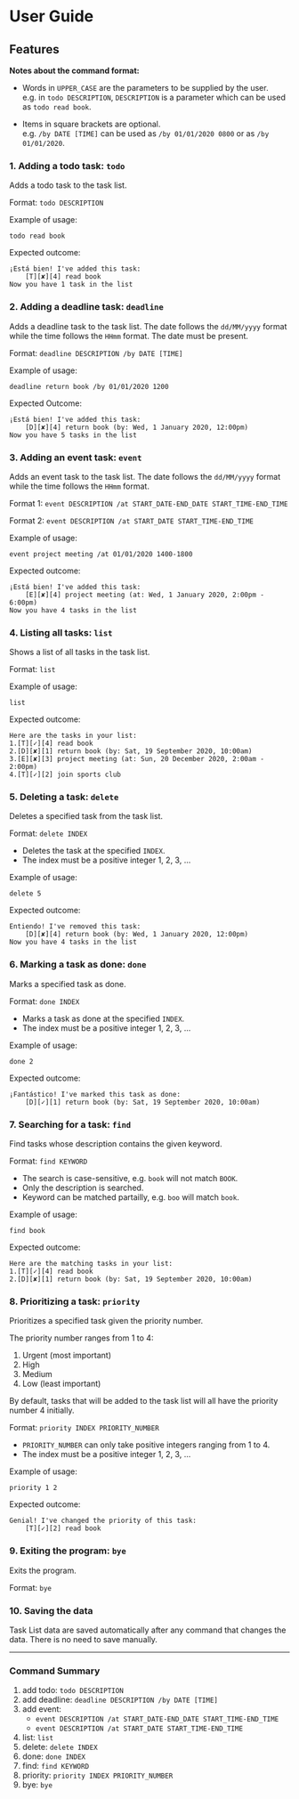 # User Guide

## Features

**Notes about the command format:**  

* Words in ```UPPER_CASE``` are the parameters to be supplied by the user.  
e.g. in ```todo DESCRIPTION```, ```DESCRIPTION``` is a parameter which can be used as ```todo read book```.

* Items in square brackets are optional.  
e.g. ```/by DATE [TIME]``` can be used as ```/by 01/01/2020 0800``` or as ```/by 01/01/2020```.

### 1. Adding a todo task: ```todo```

Adds a todo task to the task list.

Format: ```todo DESCRIPTION```

Example of usage: 

```todo read book```

Expected outcome:  
```
¡Está bien! I've added this task:
    [T][✘][4] read book
Now you have 1 task in the list
```

### 2. Adding a deadline task: ```deadline```

Adds a deadline task to the task list.
The date follows the ```dd/MM/yyyy``` format while the time follows the ```HHmm``` format.
The date must be present.

Format: ```deadline DESCRIPTION /by DATE [TIME]```

Example of usage: 

```deadline return book /by 01/01/2020 1200```

Expected Outcome:  
```
¡Está bien! I've added this task:
    [D][✘][4] return book (by: Wed, 1 January 2020, 12:00pm)
Now you have 5 tasks in the list
```

### 3. Adding an event task: ```event```

Adds an event task to the task list.
The date follows the ```dd/MM/yyyy``` format while the time follows the ```HHmm``` format.

Format 1: ```event DESCRIPTION /at START_DATE-END_DATE START_TIME-END_TIME```

Format 2: ```event DESCRIPTION /at START_DATE START_TIME-END_TIME```

Example of usage: 

```event project meeting /at 01/01/2020 1400-1800```

Expected outcome:  
```
¡Está bien! I've added this task:
    [E][✘][4] project meeting (at: Wed, 1 January 2020, 2:00pm - 6:00pm)
Now you have 4 tasks in the list
```

### 4. Listing all tasks: ```list```

Shows a list of all tasks in the task list.

Format: ```list```

Example of usage: 

```list```

Expected outcome:  
```
Here are the tasks in your list:
1.[T][✓][4] read book
2.[D][✘][1] return book (by: Sat, 19 September 2020, 10:00am)
3.[E][✘][3] project meeting (at: Sun, 20 December 2020, 2:00am - 2:00pm)
4.[T][✓][2] join sports club
```

### 5. Deleting a task: ```delete```

Deletes a specified task from the task list.

Format: ```delete INDEX```  
* Deletes the task at the specified ```INDEX```.
* The index must be a positive integer 1, 2, 3, ...  

Example of usage: 

```delete 5```

Expected outcome:  
```
Entiendo! I've removed this task:
    [D][✘][4] return book (by: Wed, 1 January 2020, 12:00pm)
Now you have 4 tasks in the list
```

### 6. Marking a task as done: ```done```

Marks a specified task as done.

Format: ```done INDEX```  
* Marks a task as done at the specified ```INDEX```.
* The index must be a positive integer 1, 2, 3, ...  

Example of usage: 

```done 2```

Expected outcome:
```
¡Fantástico! I've marked this task as done:
    [D][✓][1] return book (by: Sat, 19 September 2020, 10:00am)
```

### 7. Searching for a task: ```find```

Find tasks whose description contains the given keyword.

Format: ```find KEYWORD```  
* The search is case-sensitive, e.g. ```book``` will not match ```BOOK```.
* Only the description is searched.
* Keyword can be matched partailly, e.g. ```boo``` will match ```book```.

Example of usage: 

```find book```

Expected outcome:  
```
Here are the matching tasks in your list:
1.[T][✓][4] read book
2.[D][✘][1] return book (by: Sat, 19 September 2020, 10:00am)
```

### 8. Prioritizing a task: ```priority```

Prioritizes a specified task given the priority number. 

The priority number ranges from 1 to 4:
1. Urgent (most important)
2. High
3. Medium
4. Low (least important)

By default, tasks that will be added to the task list will all have the priority number 4 initially.

Format: ```priority INDEX PRIORITY_NUMBER```  
* ```PRIORITY_NUMBER``` can only take positive integers ranging from 1 to 4.
* The index must be a positive integer 1, 2, 3, ...  

Example of usage: 

```priority 1 2```

Expected outcome:  
```
Genial! I've changed the priority of this task:
    [T][✓][2] read book
```

### 9. Exiting the program: ```bye```

Exits the program.

Format: ```bye```

### 10. Saving the data

Task List data are saved automatically after any command that changes the data. 
There is no need to save manually.

---

### Command Summary
1. add todo: ```todo DESCRIPTION```
2. add deadline: ```deadline DESCRIPTION /by DATE [TIME]```
3. add event: 
    * ```event DESCRIPTION /at START_DATE-END_DATE START_TIME-END_TIME```
    * ```event DESCRIPTION /at START_DATE START_TIME-END_TIME```
4. list: ```list```
5. delete: ```delete INDEX```
6. done: ```done INDEX```
7. find: ```find KEYWORD```
8. priority: ```priority INDEX PRIORITY_NUMBER```
9. bye: ```bye```